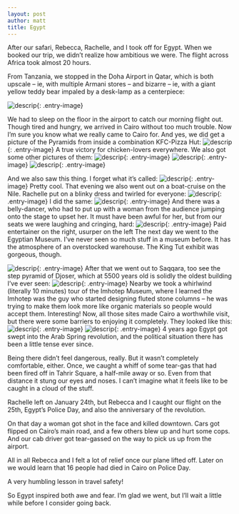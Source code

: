 ```yaml
---
layout: post
author: matt
title: Egypt
---
```


After our safari, Rebecca, Rachelle, and I took off for Egypt. When we booked our trip, we didn’t realize how ambitious we were. The flight across Africa took almost 20 hours.

From Tanzania, we stopped in the Doha Airport in Qatar, which is both upscale – ie, with multiple Armani stores – and bizarre – ie, with a giant yellow teddy bear impaled by a desk-lamp as a centerpiece:

![descrip](/assets/images/travel-pics/Egypt/Egypt-pic1.jpg){: .entry-image}

We had to sleep on the floor in the airport to catch our morning flight out. Though tired and hungry, we arrived in Cairo without too much trouble.
Now I’m sure you know what we really came to Cairo for. And yes, we did get a picture of the Pyramids from inside a combination KFC-Pizza Hut:
![descrip](/assets/images/travel-pics/Egypt/Egypt-pic2.jpg){: .entry-image}
A true victory for chicken-lovers everywhere.
We also got some other pictures of them:
![descrip](/assets/images/travel-pics/Egypt/Egypt-pic3.jpg){: .entry-image}
![descrip](/assets/images/travel-pics/Egypt/Egypt-pic4.jpg){: .entry-image}
![descrip](/assets/images/travel-pics/Egypt/Egypt-pic5.jpg){: .entry-image}


And we also saw this thing. I forget what it’s called:
![descrip](/assets/images/travel-pics/Egypt/Egypt-pic6.jpg){: .entry-image}
Pretty cool. That evening we also went out on a boat-cruise on the Nile. Rachelle put on a blinky dress and twirled for everyone:
![descrip](/assets/images/travel-pics/Egypt/Egypt-pic7.jpg){: .entry-image}
I did the same:
![descrip](/assets/images/travel-pics/Egypt/Egypt-pic8.jpg){: .entry-image}
And there was a belly-dancer, who had to put up with a woman from the audience jumping onto the stage to upset her. It must have been awful for her, but from our seats we were laughing and cringing, hard:
![descrip](/assets/images/travel-pics/Egypt/Egypt-pic9.jpg){: .entry-image}
Paid entertainer on the right, usurper on the left
The next day we went to the Egyptian Museum. I’ve never seen so much stuff in a museum before. It has the atmosphere of an overstocked warehouse. The King Tut exhibit was gorgeous, though.

![descrip](/assets/images/travel-pics/Egypt/Egypt-pic10.jpg){: .entry-image}
After that we went out to Saqqara, too see the step pyramid of Djoser, which at 5500 years old is solidly the oldest building I’ve ever seen:
![descrip](/assets/images/travel-pics/Egypt/Egypt-pic11.jpg){: .entry-image}
Nearby we took a whirlwind (literally 10 minutes) tour of the Imhotep Museum, where I learned the Imhotep was the guy who started designing fluted stone columns – he was trying to make them look more like organic materials so people would accept them. Interesting!
Now, all those sites made Cairo a worthwhile visit, but there were some barriers to enjoying it completely. They looked like this:
![descrip](/assets/images/travel-pics/Egypt/Egypt-pic12.jpg){: .entry-image}
![descrip](/assets/images/travel-pics/Egypt/Egypt-pic13.jpg){: .entry-image}
4 years ago Egypt got swept into the Arab Spring revolution, and the political situation there has been a little tense ever since.

Being there didn’t feel dangerous, really. But it wasn’t completely comfortable, either. Once, we caught a whiff of some tear-gas that had been fired off in Tahrir Square, a half-mile away or so. Even from that distance it stung our eyes and noses. I can’t imagine what it feels like to be caught in a cloud of the stuff.

Rachelle left on January 24th, but Rebecca and I caught our flight on the 25th, Egypt’s Police Day, and also the anniversary of the revolution. 

On that day a woman got shot in the face and killed downtown. Cars got flipped on Cairo’s main road, and a few others blew up and hurt some cops. And our cab driver got tear-gassed on the way to pick us up from the airport.

All in all Rebecca and I felt a lot of relief once our plane lifted off. Later on we would learn that 16 people had died in Cairo on Police Day.

A very humbling lesson in travel safety!

So Egypt inspired both awe and fear. I’m glad we went, but I’ll wait a little while before I consider going back.

